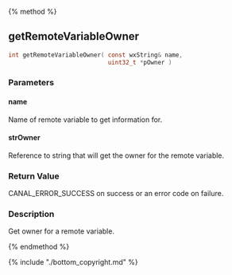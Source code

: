 
{% method %}
## getRemoteVariableOwner

```c
int getRemoteVariableOwner( const wxString& name, 
                            uint32_t *pOwner )
```

### Parameters

#### name
Name of remote variable to get information for.

#### strOwner
Reference to string that will get the owner for the remote variable.

### Return Value
CANAL_ERROR_SUCCESS on success or an error code on failure. 

### Description
Get owner for a remote variable. 

{% endmethod %}

{% include "./bottom_copyright.md" %}